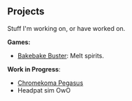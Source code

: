 ## Projects

Stuff I'm working on, or have worked on.

<b>Games:</b>
- <a href="bakebakebuster.html">Bakebake Buster</a>: Melt spirits.

<b>Work in Progress</b>:
- <a href="chromekomapegasus.html">Chromekoma Pegasus</a>
- Headpat sim OwO
